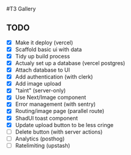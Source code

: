 #T3 Gallery

## TODO

- [x] Make it deploy (vercel)
- [x] Scaffold basic ui with data
- [x] Tidy up build process
- [x] Actualy set up a database (vercel postgres)
- [x] Attach database to UI
- [x] Add authentication (with clerk)
- [x] Add image upload
- [x] "taint" (server-only)
- [x] Use Next/Image component
- [x] Error management (with sentry)
- [x] Routing/image page (parallel route)
- [x] ShadUI toast component
- [x] Update upload button to be less cringe
- [ ] Delete button (with server actions)
- [ ] Analytics (posthog)
- [ ] Ratelimiting (upstash)
